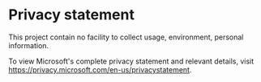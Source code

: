 ﻿# Privacy statement

This project contain no facility to collect usage, environment, personal information.  

To view Microsoft's complete privacy statement and relevant details, visit
https://privacy.microsoft.com/en-us/privacystatement.

